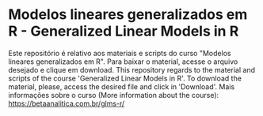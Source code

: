 # Modelos lineares generalizados em R - Generalized Linear Models in R

Este repositório é relativo aos materiais e scripts do curso "Modelos lineares generalizados em R". Para baixar o material, acesse o arquivo desejado e clique em download. 
This repository regards to the material and scripts of the course 'Generalized Linear Models in R'. To download the material, please, access the desired file and click in 'Download'. Mais informações sobre o curso (More information about the course): https://betaanalitica.com.br/glms-r/
